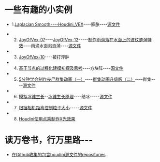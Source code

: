 # 一些有趣的小实例

* 1.[Laplacian Smooth----Houdini_VEX](https://blog.csdn.net/u012871784/article/details/87854636)----膨胀----[源文件]()

* 2. [JoyOfVex-07](https://www.bilibili.com/read/cv765129)----[JoyOfVex-12](https://www.bilibili.com/read/cv770742)-----[制作雨滴落在水面上的波纹涟漪特效](https://www.yiihuu.com/twjc/31914.html)----雨滴水面溅涟漪----[源文件](https://github.com/FofightFong/All_In_One/blob/master/special_effects/example/source_file/raindrops_on_the_water.hip)

* 3. [JoyOfVex-10](https://www.bilibili.com/read/cv766219)----被打浮肿

* 4. [基于节点的过程化建模初探及思考](https://blog.csdn.net/noahzuo/article/details/73302220?utm_source=blogxgwz0)----方块阵----[源文件]()

* 5. [5分钟学会制作丧尸群集动画（一）](http://tieba.baidu.com/p/5090342653)----[群集动画升级版（二）](http://tieba.baidu.com/p/5093069542)----群集----[源文件]()

* 6. [模拟冰锥生长](https://www.bilibili.com/video/av20742769)--[冰锥生长原理](https://www.bilibili.com/video/av20431740)----结冰-----[源文件]()

* 7. [根据相机距离控制粒子大小](http://blog.sina.com.cn/s/blog_13f902b690102yfdb.html)-----[源文件]()

* 8. [Houdini使用点乘制作X光效果](http://123.56.238.122/index.php/2020/06/05/houdini%e4%bd%bf%e7%94%a8%e7%82%b9%e4%b9%98%e5%88%b6%e4%bd%9cx%e5%85%89%e6%95%88%e6%9e%9c/)

# 读万卷书，行万里路---

* [在Github收集的包含houdini源文件的repositories](https://github.com/all-in-one-of)


